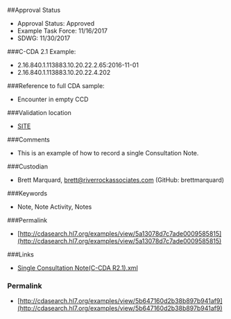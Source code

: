 ##Approval Status 

* Approval Status: Approved
* Example Task Force: 11/16/2017
* SDWG: 11/30/2017

###C-CDA 2.1 Example: 

* 2.16.840.1.113883.10.20.22.2.65:2016-11-01
* 2.16.840.1.113883.10.20.22.4.202

###Reference to full CDA sample:

* Encounter in empty CCD


###Validation location

* [SITE](https://sitenv.org/sandbox-ccda/ccda-validator)


###Comments

* This is an example of how to record a single Consultation Note.

###Custodian

* Brett Marquard, brett@riverrockassociates.com (GitHub: brettmarquard)

###Keywords

* Note, Note Activity, Notes


###Permalink 

* [http://cdasearch.hl7.org/examples/view/5a13078d7c7ade0009585815](http://cdasearch.hl7.org/examples/view/5a13078d7c7ade0009585815)

###Links 

* [Single Consultation Note(C-CDA R2.1).xml](https://github.com/HL7/C-CDA-Examples/tree/master/Notes/Single%20Consultation%20Note/Single%20Consultation%20Note%28C-CDA%20R2.1%29.xml)


### Permalink 

* [http://cdasearch.hl7.org/examples/view/5b647160d2b38b897b941af9](http://cdasearch.hl7.org/examples/view/5b647160d2b38b897b941af9)